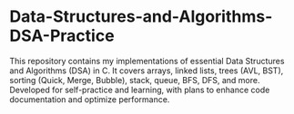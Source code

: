 # Data-Structures-and-Algorithms-DSA-Practice
This repository contains my implementations of essential Data Structures and Algorithms (DSA) in C. It covers arrays, linked lists, trees (AVL, BST), sorting (Quick, Merge, Bubble), stack, queue, BFS, DFS, and more. Developed for self-practice and learning, with plans to enhance code documentation and optimize performance.

